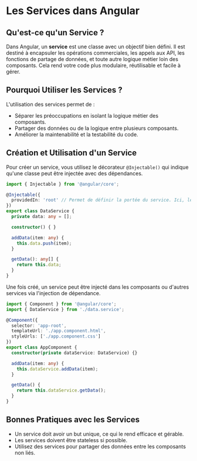 # Les Services dans Angular

## Qu'est-ce qu'un Service ?

Dans Angular, un **service** est une classe avec un objectif bien défini. Il est destiné à encapsuler les opérations commerciales, les appels aux API, les fonctions de partage de données, et toute autre logique métier loin des composants. Cela rend votre code plus modulaire, réutilisable et facile à gérer.

## Pourquoi Utiliser les Services ?

L'utilisation des services permet de :

- Séparer les préoccupations en isolant la logique métier des composants.
- Partager des données ou de la logique entre plusieurs composants.
- Améliorer la maintenabilité et la testabilité du code.

## Création et Utilisation d'un Service

Pour créer un service, vous utilisez le décorateur `@Injectable()` qui indique qu'une classe peut être injectée avec des dépendances.

```typescript
import { Injectable } from '@angular/core';

@Injectable({
  providedIn: 'root' // Permet de définir la portée du service. Ici, le service sera disponible dans toute l'application
})
export class DataService {
  private data: any = [];

  constructor() { }

  addData(item: any) {
    this.data.push(item);
  }

  getData(): any[] {
    return this.data;
  }
}
```

Une fois créé, un service peut être injecté dans les composants ou d'autres services via l'injection de dépendance.

```typescript
import { Component } from '@angular/core';
import { DataService } from './data.service';

@Component({
  selector: 'app-root',
  templateUrl: './app.component.html',
  styleUrls: ['./app.component.css']
})
export class AppComponent {
  constructor(private dataService: DataService) {}

  addData(item: any) {
    this.dataService.addData(item);
  }

  getData() {
    return this.dataService.getData();
  }
}
```

## Bonnes Pratiques avec les Services

- Un service doit avoir un but unique, ce qui le rend efficace et gérable.
- Les services doivent être stateless si possible.
- Utilisez des services pour partager des données entre les composants non liés.

